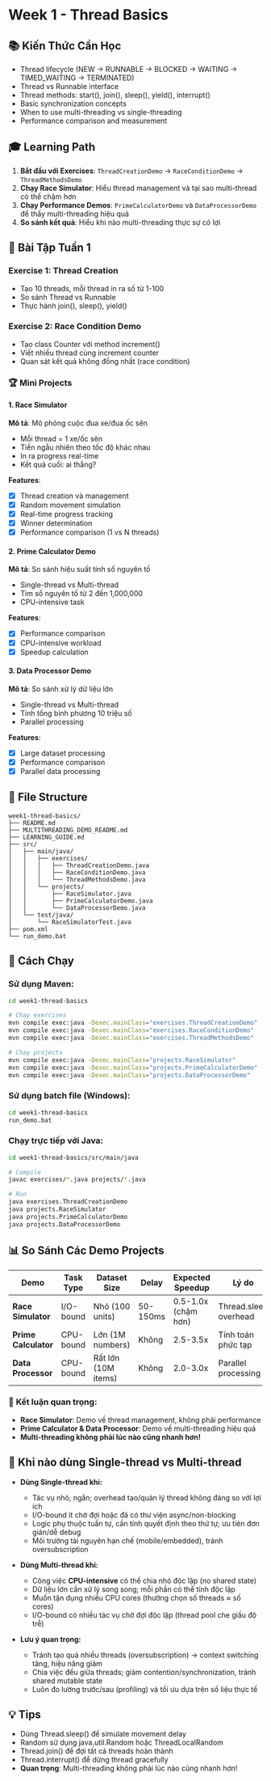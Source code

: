 # Week 1 - Thread Basics

## 📚 Kiến Thức Cần Học
- Thread lifecycle (NEW → RUNNABLE → BLOCKED → WAITING → TIMED_WAITING → TERMINATED)
- Thread vs Runnable interface
- Thread methods: start(), join(), sleep(), yield(), interrupt()
- Basic synchronization concepts
- When to use multi-threading vs single-threading
- Performance comparison and measurement

## 🎓 Learning Path
1. **Bắt đầu với Exercises**: `ThreadCreationDemo` → `RaceConditionDemo` → `ThreadMethodsDemo`
2. **Chạy Race Simulator**: Hiểu thread management và tại sao multi-thread có thể chậm hơn
3. **Chạy Performance Demos**: `PrimeCalculatorDemo` và `DataProcessorDemo` để thấy multi-threading hiệu quả
4. **So sánh kết quả**: Hiểu khi nào multi-threading thực sự có lợi

## 🎯 Bài Tập Tuần 1

### Exercise 1: Thread Creation
- Tạo 10 threads, mỗi thread in ra số từ 1-100
- So sánh Thread vs Runnable
- Thực hành join(), sleep(), yield()

### Exercise 2: Race Condition Demo
- Tạo class Counter với method increment()
- Viết nhiều thread cùng increment counter
- Quan sát kết quả không đồng nhất (race condition)

### 🏆 Mini Projects

#### 1. Race Simulator
**Mô tả**: Mô phỏng cuộc đua xe/đua ốc sên
- Mỗi thread = 1 xe/ốc sên
- Tiến ngẫu nhiên theo tốc độ khác nhau  
- In ra progress real-time
- Kết quả cuối: ai thắng?

**Features**:
- [x] Thread creation và management
- [x] Random movement simulation
- [x] Real-time progress tracking
- [x] Winner determination
- [x] Performance comparison (1 vs N threads)

#### 2. Prime Calculator Demo
**Mô tả**: So sánh hiệu suất tính số nguyên tố
- Single-thread vs Multi-thread
- Tìm số nguyên tố từ 2 đến 1,000,000
- CPU-intensive task

**Features**:
- [x] Performance comparison
- [x] CPU-intensive workload
- [x] Speedup calculation

#### 3. Data Processor Demo
**Mô tả**: So sánh xử lý dữ liệu lớn
- Single-thread vs Multi-thread
- Tính tổng bình phương 10 triệu số
- Parallel processing

**Features**:
- [x] Large dataset processing
- [x] Performance comparison
- [x] Parallel data processing

## 📁 File Structure
```
week1-thread-basics/
├── README.md
├── MULTITHREADING_DEMO_README.md
├── LEARNING_GUIDE.md
├── src/
│   ├── main/java/
│   │   ├── exercises/
│   │   │   ├── ThreadCreationDemo.java
│   │   │   ├── RaceConditionDemo.java
│   │   │   └── ThreadMethodsDemo.java
│   │   └── projects/
│   │       ├── RaceSimulator.java
│   │       ├── PrimeCalculatorDemo.java
│   │       └── DataProcessorDemo.java
│   └── test/java/
│       └── RaceSimulatorTest.java
├── pom.xml
└── run_demo.bat
```

## 🚀 Cách Chạy

### Sử dụng Maven:
```bash
cd week1-thread-basics

# Chạy exercises
mvn compile exec:java -Dexec.mainClass="exercises.ThreadCreationDemo"
mvn compile exec:java -Dexec.mainClass="exercises.RaceConditionDemo"
mvn compile exec:java -Dexec.mainClass="exercises.ThreadMethodsDemo"

# Chạy projects
mvn compile exec:java -Dexec.mainClass="projects.RaceSimulator"
mvn compile exec:java -Dexec.mainClass="projects.PrimeCalculatorDemo"
mvn compile exec:java -Dexec.mainClass="projects.DataProcessorDemo"
```

### Sử dụng batch file (Windows):
```bash
cd week1-thread-basics
run_demo.bat
```

### Chạy trực tiếp với Java:
```bash
cd week1-thread-basics/src/main/java

# Compile
javac exercises/*.java projects/*.java

# Run
java exercises.ThreadCreationDemo
java projects.RaceSimulator
java projects.PrimeCalculatorDemo
java projects.DataProcessorDemo
```


## 📊 So Sánh Các Demo Projects

| Demo | Task Type | Dataset Size | Delay | Expected Speedup | Lý do |
|------|-----------|--------------|-------|------------------|-------|
| **Race Simulator** | I/O-bound | Nhỏ (100 units) | 50-150ms | 0.5-1.0x (chậm hơn) | Thread.sleep overhead |
| **Prime Calculator** | CPU-bound | Lớn (1M numbers) | Không | 2.5-3.5x | Tính toán phức tạp |
| **Data Processor** | CPU-bound | Rất lớn (10M items) | Không | 2.0-3.0x | Parallel processing |

### 🎯 **Kết luận quan trọng:**
- **Race Simulator**: Demo về thread management, không phải performance
- **Prime Calculator & Data Processor**: Demo về multi-threading hiệu quả
- **Multi-threading không phải lúc nào cũng nhanh hơn!**

## 🧭 Khi nào dùng Single-thread vs Multi-thread

- **Dùng Single-thread khi:**
  - Tác vụ nhỏ, ngắn; overhead tạo/quản lý thread không đáng so với lợi ích
  - I/O-bound ít chờ đợi hoặc đã có thư viện async/non-blocking
  - Logic phụ thuộc tuần tự, cần tính quyết định theo thứ tự; ưu tiên đơn giản/dễ debug
  - Môi trường tài nguyên hạn chế (mobile/embedded), tránh oversubscription

- **Dùng Multi-thread khi:**
  - Công việc **CPU-intensive** có thể chia nhỏ độc lập (no shared state) 
  - Dữ liệu lớn cần xử lý song song; mỗi phần có thể tính độc lập
  - Muốn tận dụng nhiều CPU cores (thường chọn số threads ≈ số cores)
  - I/O-bound có nhiều tác vụ chờ đợi độc lập (thread pool che giấu độ trễ)

- **Lưu ý quan trọng:**
  - Tránh tạo quá nhiều threads (oversubscription) → context switching tăng, hiệu năng giảm
  - Chia việc đều giữa threads; giảm contention/synchronization, tránh shared mutable state
  - Luôn đo lường trước/sau (profiling) và tối ưu dựa trên số liệu thực tế

## 💡 Tips
- Dùng Thread.sleep() để simulate movement delay
- Random sử dụng java.util.Random hoặc ThreadLocalRandom
- Thread.join() để đợi tất cả threads hoàn thành
- Thread.interrupt() để dừng thread gracefully
- **Quan trọng**: Multi-threading không phải lúc nào cũng nhanh hơn!


